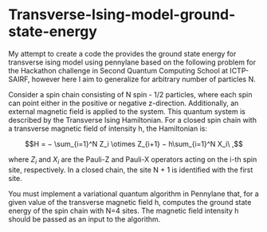 # Transverse-Ising-model-ground-state-energy
My attempt to create a code the provides the ground state energy for transverse ising model using pennylane based on the following problem for the Hackathon challenge in Second Quantum Computing School at ICTP-SAIRF,
however here I aim to generalize for arbitrary number of particles N.

 Consider a spin chain consisting of N spin - 1/2 particles, where each spin can point
either in the positive or negative z-direction. Additionally, an external magnetic field is
applied to the system.
This quantum system is described by the Transverse Ising Hamiltonian. For a closed
spin chain with a transverse magnetic field of intensity h, the Hamiltonian is:

$$H = − \sum_{i=1}^N Z_i \otimes Z_{i+1} − h\sum_{i=1}^N X_i\ ,$$


where $Z_i$ and $X_i$ are the Pauli-Z and Pauli-X operators acting on the i-th spin site,
respectively. In a closed chain, the site N + 1 is identified with the first site.

You must implement a variational quantum algorithm in Pennylane that, for a given
value of the transverse magnetic field h, computes the ground state energy of the spin
chain with N=4 sites. The magnetic field intensity h should be passed as an input to
the algorithm.
